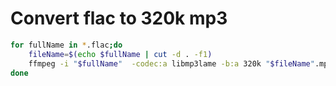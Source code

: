 # Convert flac to 320k mp3


```sh
for fullName in *.flac;do
	fileName=$(echo $fullName | cut -d . -f1)
	ffmpeg -i "$fullName"  -codec:a libmp3lame -b:a 320k "$fileName".mp3
done
```
